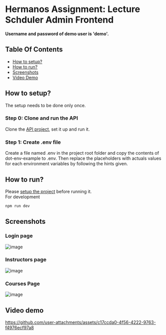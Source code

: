 # Hermanos Assignment: Lecture Schduler Admin Frontend
**Username and password of demo user is 'demo'.**

## Table Of Contents
- [How to setup?](#how-to-setup)
- [How to run?](#how-to-run)
- [Screenshots](#screenshots)
- [Video Demo](#video-demo)
## How to setup?
The setup needs to be done only once.

### Step 0: Clone and run the API
Clone the [API project](https://github.com/ajayfoo/hermanos-assignment-lecture-scheduler-api), set it up and run it.

### Step 1: Create .env file
Create a file named .env in the project root folder and copy the contents of dot-env-example to .env. Then replace the placeholders with actuals values for 
each environment variables by following the hints given.

## How to run?
Please [setup the project](#how-to-setup) before running it.  
For development
```sh
npm run dev
```
## Screenshots

### Login page
![image](https://github.com/user-attachments/assets/4f27221e-3d31-4107-b76b-633c0850d66c)
### Instructors page
![image](https://github.com/user-attachments/assets/b4982bee-af6a-4aff-ab21-096912775f9a)
### Courses Page
![image](https://github.com/user-attachments/assets/d4e3cdb7-d67e-4033-94ba-383a262cb012)

## Video demo
https://github.com/user-attachments/assets/c17ccda0-4f56-4222-9763-f4976ecf97a8


